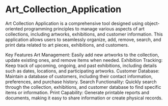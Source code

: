 # Art_Collection_Application
Art Collection Application is a comprehensive tool designed using object-oriented programming principles to manage various aspects of art collections, including artworks, exhibitions, and customer information. This application allows users to seamlessly organize, add, remove, search, and print data related to art pieces, exhibitions, and customers.

Key Features
Art Management: Easily add new artworks to the collection, update existing ones, and remove items when needed.
Exhibition Tracking: Keep track of upcoming, ongoing, and past exhibitions, including details such as dates, locations, and participating artworks.
Customer Database: Maintain a database of customers, including their contact information, preferences, and purchase history.
Search Functionality: Quickly search through the collection, exhibitions, and customer database to find specific items or information.
Print Capability: Generate printable reports and documents, making it easy to share information or create physical records.
